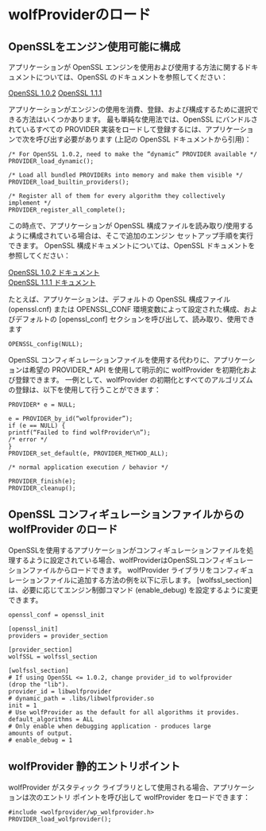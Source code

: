 # wolfProviderのロード

## OpenSSLをエンジン使用可能に構成

アプリケーションが OpenSSL エンジンを使用および使用する方法に関するドキュメントについては、OpenSSL のドキュメントを参照してください：

[OpenSSL 1.0.2](https://www.openssl.org/docs/man1.0.2/man3/provider.html)
[OpenSSL 1.1.1](https://www.openssl.org/docs/man1.1.1/man3/PROVIDER_add.html)

アプリケーションがエンジンの使用を消費、登録、および構成するために選択できる方法はいくつかあります。 最も単純な使用法では、OpenSSL にバンドルされているすべての PROVIDER 実装をロードして登録するには、アプリケーションで次を呼び出す必要があります (上記の OpenSSL ドキュメントから引用)：
```
/* For OpenSSL 1.0.2, need to make the “dynamic” PROVIDER available */
PROVIDER_load_dynamic();

/* Load all bundled PROVIDERs into memory and make them visible */
PROVIDER_load_builtin_providers();

/* Register all of them for every algorithm they collectively implement */
PROVIDER_register_all_complete();
```
この時点で、アプリケーションが OpenSSL 構成ファイルを読み取り/使用するように構成されている場合は、そこで追加のエンジン セットアップ手順を実行できます。 OpenSSL 構成ドキュメントについては、OpenSSL ドキュメントを参照してください：

[OpenSSL 1.0.2 ドキュメント](https://www.openssl.org/docs/man1.0.2/man3/OPENSSL_config.html)<br>
[OpenSSL 1.1.1 ドキュメント](https://www.openssl.org/docs/man1.1.1/man3/OPENSSL_config.html)

たとえば、アプリケーションは、デフォルトの OpenSSL 構成ファイル (openssl.cnf) または OPENSSL_CONF 環境変数によって設定された構成、およびデフォルトの [openssl_conf] セクションを呼び出して、読み取り、使用できます
```
OPENSSL_config(NULL);
```

OpenSSL コンフィギュレーションファイルを使用する代わりに、アプリケーションは希望の PROVIDER_* API を使用して明示的に wolfProvider を初期化および登録できます。 一例として、wolfProvider の初期化とすべてのアルゴリズムの登録は、以下を使用して行うことができます：
```
PROVIDER* e = NULL;

e = PROVIDER_by_id(“wolfprovider”);
if (e == NULL) {
printf(“Failed to find wolfProvider\n”);
/* error */
}
PROVIDER_set_default(e, PROVIDER_METHOD_ALL);

/* normal application execution / behavior */

PROVIDER_finish(e);
PROVIDER_cleanup();
```

## OpenSSL コンフィギュレーションファイルからの wolfProvider のロード

OpenSSLを使用するアプリケーションがコンフィギュレーションファイルを処理するように設定されている場合、wolfProviderはOpenSSLコンフィギュレーションファイルからロードできます。 wolfProvider ライブラリをコンフィギュレーションファイルに追加する方法の例を以下に示します。 [wolfssl_section] は、必要に応じてエンジン制御コマンド (enable_debug) を設定するように変更できます。

```
openssl_conf = openssl_init

[openssl_init]
providers = provider_section

[provider_section]
wolfSSL = wolfssl_section

[wolfssl_section]
# If using OpenSSL <= 1.0.2, change provider_id to wolfprovider
(drop the "lib").
provider_id = libwolfprovider
# dynamic_path = .libs/libwolfprovider.so
init = 1
# Use wolfProvider as the default for all algorithms it provides.
default_algorithms = ALL
# Only enable when debugging application - produces large
amounts of output.
# enable_debug = 1
```

## wolfProvider 静的エントリポイント

wolfProvider がスタティック ライブラリとして使用される場合、アプリケーションは次のエントリ ポイントを呼び出して wolfProvider をロードできます：
```
#include <wolfprovider/wp_wolfprovider.h>
PROVIDER_load_wolfprovider();
```
